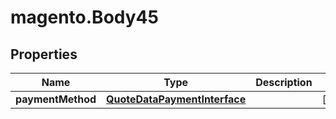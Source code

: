# magento.Body45

## Properties
Name | Type | Description | Notes
------------ | ------------- | ------------- | -------------
**paymentMethod** | [**QuoteDataPaymentInterface**](QuoteDataPaymentInterface.md) |  | [optional] 


